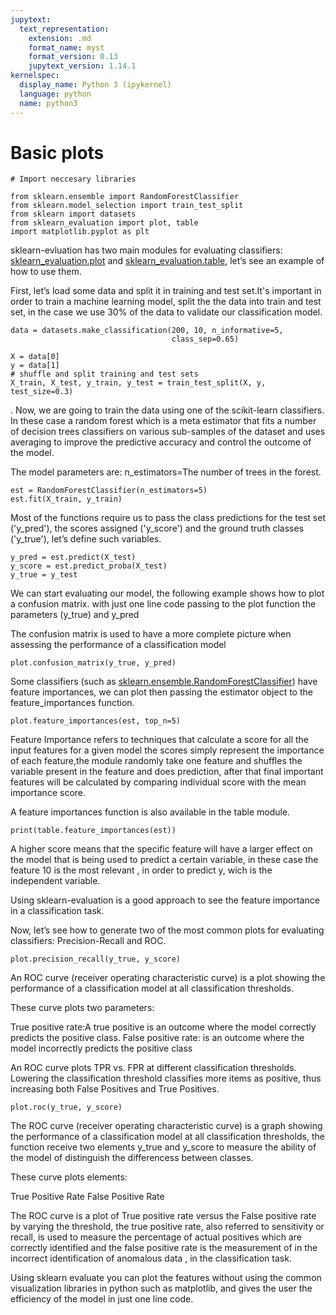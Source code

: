 ```yaml
---
jupytext:
  text_representation:
    extension: .md
    format_name: myst
    format_version: 0.13
    jupytext_version: 1.14.1
kernelspec:
  display_name: Python 3 (ipykernel)
  language: python
  name: python3
---
```


# Basic plots

```{code-cell} ipython3
# Import neccesary libraries

from sklearn.ensemble import RandomForestClassifier
from sklearn.model_selection import train_test_split
from sklearn import datasets
from sklearn_evaluation import plot, table
import matplotlib.pyplot as plt
```

sklearn-evluation has two main modules for evaluating classifiers: [sklearn_evaluation.plot](../api/plot.rst) and [sklearn_evaluation.table](../api/table.rst), let’s see an example of how to use them.

First, let’s load some data and split it in training and test set.It's important in order to train a machine learning model, split the the data into train and test set, in the case we use 30% of the data to validate our classification model.

```{code-cell} ipython3
data = datasets.make_classification(200, 10, n_informative=5,
                                    class_sep=0.65)
```

```{code-cell} ipython3
X = data[0]
y = data[1]
# shuffle and split training and test sets
X_train, X_test, y_train, y_test = train_test_split(X, y, test_size=0.3)
```


.
Now, we are going to train the data using one of the scikit-learn classifiers.
In these case a random forest which is a meta estimator that fits a number of decision trees classifiers on various sub-samples of the dataset and uses averaging to improve the predictive accuracy and control the outcome of the model.

The model parameters are:
n_estimators=The number of trees in the forest.


```{code-cell} ipython3
est = RandomForestClassifier(n_estimators=5)
est.fit(X_train, y_train)
```

Most of the functions require us to pass the class predictions for the test set ('y_pred'), the scores assigned ('y_score') and the ground truth classes ('y_true'), let’s define such variables.

```{code-cell} ipython3
y_pred = est.predict(X_test)
y_score = est.predict_proba(X_test)
y_true = y_test
```

We can start evaluating our model, the following example shows how to plot a confusion matrix.
with just one line code  passing to the plot function the parameters  (y_true) and y_pred

The confusion matrix is used to have a more complete picture when assessing the performance of a classification model

```{code-cell} ipython3
plot.confusion_matrix(y_true, y_pred)
```


Some classifiers (such as [sklearn.ensemble.RandomForestClassifier](https://scikit-learn.org/stable/modules/generated/sklearn.ensemble.RandomForestClassifier.html)) have feature importances, we can plot then passing the estimator object to the feature_importances function.

```{code-cell} ipython3
plot.feature_importances(est, top_n=5)
```
Feature Importance refers to techniques that calculate a score for all the input features for a given model the scores simply represent the importance  of each feature,the module randomly take one feature and shuffles the variable present in the feature and does prediction, after that final important features will be calculated by comparing individual score 
with the mean importance score.



A feature importances function is also available in the table module.



```{code-cell} ipython3
print(table.feature_importances(est))
```

A higher score means that the specific feature will have a larger effect on the model that is being used to predict a certain variable, in these case the feature 10 is the most relevant , in order to predict y, wich is the independent variable.

Using sklearn-evaluation is a good approach to see the feature importance in a classification task.

Now, let’s see how to generate two of the most common plots for evaluating classifiers: Precision-Recall and ROC.

```{code-cell} ipython3
plot.precision_recall(y_true, y_score)
```

An ROC curve (receiver operating characteristic curve) is a plot showing the performance of a classification model at all classification thresholds. 

These curve plots two parameters:

True positive rate:A true positive is an outcome where the model correctly predicts the positive class. 
False positive rate: is an outcome where the model incorrectly predicts the positive class

An ROC curve plots TPR vs. FPR at different classification thresholds. Lowering the classification threshold classifies more items as positive, thus increasing both False Positives and True Positives.

```{code-cell} ipython3
plot.roc(y_true, y_score)
```

The ROC curve (receiver operating characteristic curve) is a graph showing the performance of a classification model at all classification thresholds, the function receive two elements y_true and y_score to measure the ability of the model of distinguish the differencess between classes.

These curve plots elements:

True Positive Rate
False Positive Rate

The ROC curve is a plot of True positive rate  versus the False positive rate by varying the threshold, the  true positive rate, also referred to sensitivity or recall, is used to measure the percentage of actual positives which are correctly identified and the false positive rate is the measurement of in the incorrect identification  of anomalous data , in the classification  task.

Using  sklearn evaluate you can plot the features without using the common visualization libraries in python such as matplotlib, and gives the user the efficiency of the model in just one line code.

